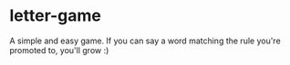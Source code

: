 # letter-game
A simple and easy game. If you can say a word matching the rule you're promoted to, you'll grow :)
